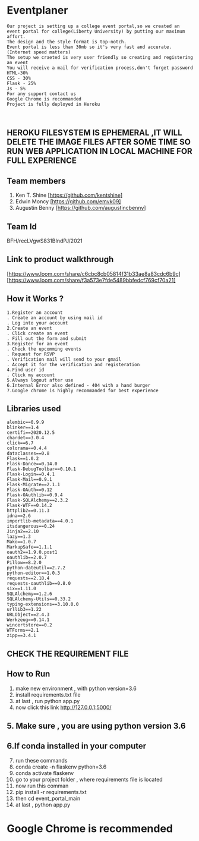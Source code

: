 # Eventplaner 
```
Our project is setting up a college event portal,so we created an event portal for college(Liberty University) by putting our maximum affort.
The design and the style format is top-notch.
Event portal is less than 30mb so it's very fast and accurate.(Internet speed matters)
The setup we craeted is very user friendly so creating and registering an event
You will receive a mail for verification process,don't forget password
HTML-30%
CSS - 30%
Flask - 25%
Js - 5%
For any support contact us
Google Chrome is recommanded
Project is fully deployed in Heroku 

 

```
## HEROKU FILESYSTEM IS EPHEMERAL ,IT WILL DELETE THE IMAGE FILES AFTER SOME TIME SO RUN WEB APPLICATION IN LOCAL MACHINE FOR FULL EXPERIENCE





## Team members
1. Ken T. Shine [https://github.com/kentshine]
2. Edwin Moncy [https://github.com/emvk09]
3. Augustin Benny [https://github.com/augustincbenny]



## Team Id
BFH/recLVgwS831BIndPJ/2021

## Link to product walkthrough
[https://www.loom.com/share/c6cbc8cb05814f31b33ae8a83cdc6b9c]
[https://www.loom.com/share/f3a573e7fde5489bbfedcf769cf70a21]


## How it Works ?
```
1.Register an account
. Create an account by using mail id
. Log into your account
2.Create an event
. Click create an event
. Fill out the form and submit
3.Register for an event
. Check the upcomming events
. Request for RSVP
. Verification mail will send to your gmail
. Accept it for the verification and registeration
4.Find user id
. Click my account
5.Always logout after use
6.Internal Error also defined - 404 with a hand burger
7.Google chrome is highly recommanded for best experience
```


## Libraries used
```
alembic==0.9.9
blinker==1.4
certifi==2020.12.5
chardet==3.0.4
click==6.7
colorama==0.4.4
dataclasses==0.8
Flask==1.0.2
Flask-Dance==0.14.0
Flask-DebugToolbar==0.10.1
Flask-Login==0.4.1
Flask-Mail==0.9.1
Flask-Migrate==2.1.1
Flask-OAuth==0.12
Flask-OAuthlib==0.9.4
Flask-SQLAlchemy==2.3.2
Flask-WTF==0.14.2
httplib2==0.11.3
idna==2.6
importlib-metadata==4.0.1
itsdangerous==0.24
Jinja2==2.10
lazy==1.3
Mako==1.0.7
MarkupSafe==1.1.1
oauth2==1.9.0.post1
oauthlib==2.0.7
Pillow==8.2.0
python-dateutil==2.7.2
python-editor==1.0.3
requests==2.18.4
requests-oauthlib==0.8.0
six==1.11.0
SQLAlchemy==1.2.6
SQLAlchemy-Utils==0.33.2
typing-extensions==3.10.0.0
urllib3==1.22
URLObject==2.4.3
Werkzeug==0.14.1
wincertstore==0.2
WTForms==2.1
zipp==3.4.1
```
## CHECK THE REQUIREMENT FILE




## How to Run
1. make new environment , with python version=3.6
2. install requirements.txt file
3. at last , run python app.py
4. now click this link
   http://127.0.0.1:5000/
   
## 5. Make sure , you are using python version 3.6

 ## 6.If conda installed in your computer 

7. run these commands
8. conda create -n flaskenv python=3.6
9. conda activate flaskenv
10. go to your project folder , where requirements file  is located
11. now run this comman
12. pip install -r requirements.txt
13. then cd event_portal_main
14. at last , python app.py
# Google Chrome is recommended 
